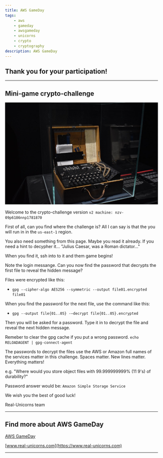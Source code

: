 ```yaml
---
title: AWS GameDay
tags:
    - aws
    - gameday
    - awsgameday
    - unicorns
    - crypto
    - cryptography
description: AWS GameDay
---
```


## Thank you for your participation! 

---

## Mini-game crypto-challenge

![Enigma Machine](./assets/images/enigma-machine.jpg)

Welcome to the crypto-challenge version `v2 machine: nzv-09p6186nnp1781870`

First of all, can you find where the challenge is? All I can say is that the you will run in in the `us-east-1` region.

You also need something from this page. Maybe you read it already. If you need a hint to decypher it... "Julius Caesar, was a Roman dictator..."

When you find it, ssh into to it and them game begins!

Note the login messange. Can you now find the password that decrypts the first file to reveal the hidden message?

Files were encrypted like this:

 - `gpg --cipher-algo AES256 --symmetric --output file01.encrypted file01`

When you find the password for the next file, use the command like this:

 - `gpg --output file{01..05} -—decrypt file{01..05}.encrypted`

Then you will be asked for a password. Type it in to decrypt the file and reveal the next hidden message.

Remeber to clear the gpg cache if you put a wrong password. `echo RELOADAGENT | gpg-connect-agent`


The passwords to decrypt the files use the AWS or Amazon full names of the services matter in this challenge. Spaces matter. New lines matter. Everything matters!

e.g. "Where would you store object files with 99.999999999% (11 9's) of durability?"

Password answer would be: `Amazon Simple Storage Service`


We wish you the best of good luck!

Real-Unicorns team

---



## Find more about AWS GameDay

[AWS GameDay](https://aws.amazon.com/gameday/)

[www.real-unicorns.com](https://www.real-unicorns.com)

---
